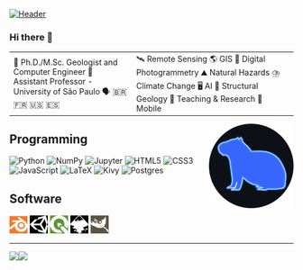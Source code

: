 [![Header](https://raw.githubusercontent.com/cdviana/cdviana/master/landscape_banner.gif)](https://www.researchgate.net/profile/Camila-Viana-3)<!-- Inspired by github.com/adamalston/adamalston -->

### Hi there 👋

<table>
<tbody>
<tr>
<td>📜 Ph.D./M.Sc. Geologist and Computer Engineer
💼 Assistant Professor - University of São Paulo
🗣️ 🇧🇷 🇫🇷 🇺🇸 🇪🇸</td>
<td>🛰️ Remote Sensing 🌎 GIS 📸 Digital Photogrammetry
⛰️ Natural Hazards ⛈️ Climate Change 🖥️ AI
🧭 Structural Geology 🔎 Teaching & Research 📱 Mobile</td>
</tr>
</tbody>
</table>




    
<img align="right" alt="Capivara" height="150" width="150" src="https://raw.githubusercontent.com/cdviana/cdviana/master/capivara.png"/>


## Programming
<img alt="Python" src="https://img.shields.io/badge/python%20-%2314354C.svg?&style=for-the-badge&logo=python&logoColor=white"/> <img alt="NumPy" src="https://img.shields.io/badge/numpy%20-%23013243.svg?&style=for-the-badge&logo=numpy&logoColor=white" /> <img alt="Jupyter" src="https://img.shields.io/badge/Jupyter%20-%23F37626.svg?&style=for-the-badge&logo=Jupyter&logoColor=white" /> <img alt="HTML5" src="https://img.shields.io/badge/html5%20-%23E34F26.svg?&style=for-the-badge&logo=html5&logoColor=white"/> <img alt="CSS3" src="https://img.shields.io/badge/css3%20-%231572B6.svg?&style=for-the-badge&logo=css3&logoColor=white"/> <img alt="JavaScript" src="https://img.shields.io/badge/javascript%20-%23323330.svg?&style=for-the-badge&logo=javascript&logoColor=%23F7DF1E"/> <img alt="LaTeX" src="https://img.shields.io/badge/latex%20-%23008080.svg?&style=for-the-badge&logo=latex&logoColor=white"/> <img alt="Kivy" src="https://img.shields.io/badge/kivy%20-%23bebebe.svg?&style=for-the-badge&logo=kivy&logoColor=fff" alt="Badge Name"/> <img alt="Postgres" src ="https://img.shields.io/badge/postgres-%23316192.svg?&style=for-the-badge&logo=postgresql&logoColor=white"/>

## Software
<img alt="Blender" height="32" width="32" src="https://raw.githubusercontent.com/cdviana/cdviana/master/blender.svg"/> <img alt="Unity" height="32" width="32" src="https://raw.githubusercontent.com/cdviana/cdviana/master/unity.svg"/> <img alt="qgis" height="32" width="32" src="https://raw.githubusercontent.com/cdviana/cdviana/master/qgis.svg"/> <img alt="inkscape" height="32" width="32" src="https://raw.githubusercontent.com/cdviana/cdviana/master/inkscape.svg"/> <img alt="GIMP" height="32" width="32" src="https://raw.githubusercontent.com/cdviana/cdviana/master/gimp.svg"/>

-----

<img height="137px" src="https://github-readme-stats.vercel.app/api?username=cdviana&hide_title=true&hide_border=true&show_icons=true&include_all_commits=true&count_private=true&line_height=21&text_color=000&icon_color=000&bg_color=0,b3cde0,6497b1,005b96&theme=graywhite" /><!-- wi*quL3fcV --><img height="137px" src="https://github-readme-stats.vercel.app/api/top-langs/?username=cdviana&hide=html&hide_title=true&hide_border=true&layout=compact&langs_count=7&exclude_repo=comp426,Redventures-Movie-Quotes&text_color=fff&icon_color=fff&bg_color=0,005b96,03396c,011f4b&theme=graywhite" /></a>



<!--
**cdviana/cdviana** is a ✨ _special_ ✨ repository because its `README.md` (this file) appears on your GitHub profile.

Here are some ideas to get you started:

- 🔭 I’m currently working on ...
- 🌱 I’m currently learning ...
- 👯 I’m looking to collaborate on ...
- 🤔 I’m looking for help with ...
- 💬 Ask me about ...
- 📫 How to reach me: ...
- 😄 Pronouns: ...
- ⚡ Fun fact: ...
-->
